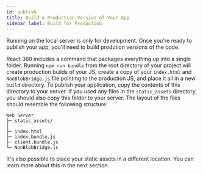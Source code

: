 ```yaml
---
id: publish
title: Build a Production Version of Your App
sidebar_label: Build for Production
---
```


Running on the local server is only for development. Once you're ready to publish your app, you'll need to build prodution versions of the code.

React 360 includes a command that packages everything up into a single folder. Running `npm run bundle` from the root directory of your project will create production builds of your JS, create a copy of your `index.html` and `NonBlobBridge.js` file pointing to the production JS, and place it all in a new `build` directory. To publish your application, copy the contents of this directory to your server. If you used any files in the `static_assets` directory, you should also copy this folder to your server. The layout of the files should resemble the following structure:

```
Web Server
├─ static_assets/
│
├─ index.html
├─ index.bundle.js
├─ client.bundle.js
└─ NonBlobBridge.js 
```

It's also possible to place your static assets in a different location. You can learn more about this in the next section.